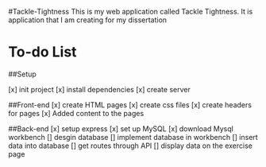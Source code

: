 #Tackle-Tightness
This is my web application called Tackle Tightness. It is application that I am creating for my dissertation

# To-do List 

##Setup

[x] init project
[x] install dependencies 
[x] create server

##Front-end
[x] create HTML pages 
[x] create css files
[x] create headers for pages 
[x] Added content to the pages 

##Back-end
[x] setup express 
[x] set up MySQL
[x] download Mysql workbench
[] desgin database 
[] implement database in workbench
[] insert data into database 
[] get routes through API 
[] display data on the exercise page
